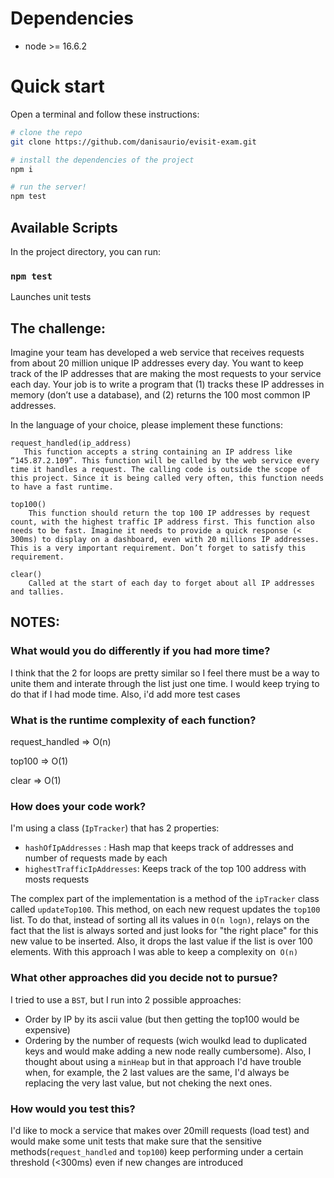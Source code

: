 # Dependencies

- node >= 16.6.2

# Quick start
Open a terminal and follow these instructions:

```sh
# clone the repo
git clone https://github.com/danisaurio/evisit-exam.git

# install the dependencies of the project
npm i

# run the server!
npm test
```

## Available Scripts

In the project directory, you can run:

### `npm test`

Launches unit tests

## The challenge:
Imagine your team has developed a web service that receives requests from about 20 million unique IP addresses every day. You want to keep track of the IP addresses that are making the most requests to your service each day. Your job is to write a program that (1) tracks these IP addresses in memory (don’t use a database), and (2) returns the 100 most common IP addresses.

In the language of your choice, please implement these functions:

    request_handled(ip_address)
       This function accepts a string containing an IP address like “145.87.2.109”. This function will be called by the web service every time it handles a request. The calling code is outside the scope of this project. Since it is being called very often, this function needs to have a fast runtime.

    top100()
        This function should return the top 100 IP addresses by request count, with the highest traffic IP address first. This function also needs to be fast. Imagine it needs to provide a quick response (< 300ms) to display on a dashboard, even with 20 millions IP addresses. This is a very important requirement. Don’t forget to satisfy this requirement.

    clear()
        Called at the start of each day to forget about all IP addresses and tallies.

## NOTES:
 ### What would you do differently if you had more time?
I think that the 2 for loops are pretty similar so I feel there must be a way to unite them and interate through the list just one time. I would keep trying to do that if I had mode time. Also, i'd add more test cases
 ### What is the runtime complexity of each function?
 request_handled => O(n)

 top100 => O(1)

 clear => O(1)
 ### How does your code work?
 I'm using a class (`IpTracker`) that has 2 properties:

- `hashOfIpAddresses` : Hash map that keeps track of addresses and number of requests made by each
- `highestTrafficIpAddresses`: Keeps track of the top 100 address with mosts requests

The complex part of the implementation is a method of the `ipTracker` class called `updateTop100`. This method, on each new request updates the `top100` list. To do that, instead of sorting all its values in `O(n logn)`, relays on the fact that the list is always sorted and just looks for "the right place" for this new value to be inserted. Also, it drops the last value if the list is over 100 elements. With this approach I was able to keep a complexity on` O(n)`
 ### What other approaches did you decide not to pursue?
 I tried to use a `BST`, but I run into 2 possible approaches: 
  - Order by IP by its ascii value (but then getting the top100 would be expensive)
  - Ordering by the number of requests (wich woulkd lead to duplicated keys and would make adding a new node really cumbersome). 
Also, I thought about using a `minHeap` but in that approach I'd have trouble when, for example, the 2 last values are the same, I'd always be replacing the very last value, but not cheking the next ones.
 ### How would you test this?
 I'd like to mock a service that makes over 20mill requests (load test) and would make some unit tests that make sure that the sensitive methods(`request_handled` and `top100`) keep performing under a certain threshold (<300ms) even if new changes are introduced


